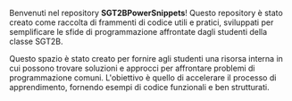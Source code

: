 Benvenuti nel repository **SGT2BPowerSnippets**! Questo repository è stato creato come raccolta di frammenti di codice utili e pratici, sviluppati per semplificare le sfide di programmazione affrontate dagli studenti della classe SGT2B.

Questo spazio è stato creato per fornire agli studenti una risorsa interna in cui possono trovare soluzioni e approcci per affrontare problemi di programmazione comuni. L'obiettivo è quello di accelerare il processo di apprendimento, fornendo esempi di codice funzionali e ben strutturati.
